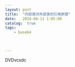 ```yaml
---
layout: post
title:  "内部类对外部类的引用原理"
date:   2016-08-11 1:05:00
catalog:  true
tags:
    - base64
       
   
   
---
```




DVDvcsdc